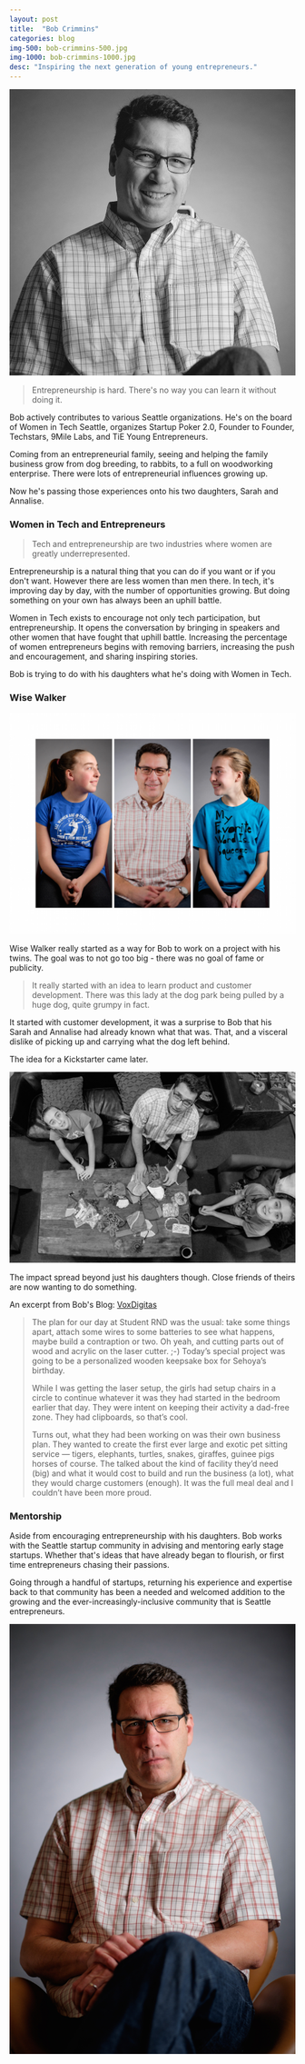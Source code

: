 ```yaml
---
layout: post
title:  "Bob Crimmins"
categories: blog
img-500: bob-crimmins-500.jpg
img-1000: bob-crimmins-1000.jpg
desc: "Inspiring the next generation of young entrepreneurs."
---
```


![Bob Crimmins](/images/bob-crimmins-1000.jpg)

> Entrepreneurship is hard. There's no way you can learn it without doing it.

Bob actively contributes to various Seattle organizations. He's on the board of Women in Tech Seattle, organizes Startup Poker 2.0, Founder to Founder, Techstars, 9Mile Labs, and TiE Young Entrepreneurs.

Coming from an entrepreneurial family, seeing and helping the family business grow from dog breeding, to rabbits, to a full on woodworking enterprise. There were lots of entrepreneurial influences growing up.

Now he's passing those experiences onto his two daughters, Sarah and Annalise.

### Women in Tech and Entrepreneurs

> Tech and entrepreneurship are two industries where women are greatly underrepresented.

Entrepreneurship is a natural thing that you can do if you want or if you don't want. However there are less women than men there. In tech, it's improving day by day, with the number of opportunities growing. But doing something on your own has always been an uphill battle.

Women in Tech exists to encourage not only tech participation, but entrepreneurship. It opens the conversation by bringing in speakers and other women that have fought that uphill battle. Increasing the percentage of women entrepreneurs begins with removing barriers, increasing the push and encouragement, and sharing inspiring stories.

Bob is trying to do with his daughters what he's doing with Women in Tech.

### Wise Walker

![With Daughters](/images/bob-crimmins/three-panel.jpg)

Wise Walker really started as a way for Bob to work on a project with his twins. The goal was to not go too big - there was no goal of fame or publicity.

> It really started with an idea to learn product and customer development. There was this lady at the dog park being pulled by a huge dog, quite grumpy in fact.

It started with customer development, it was a surprise to Bob that his Sarah and Annalise had already known what that was. That, and a visceral dislike of picking up and carrying what the dog left behind.

The idea for a Kickstarter came later.

![Working](/images/bob-crimmins/working.jpg)

The impact spread beyond just his daughters though. Close friends of theirs are now wanting to do something.

An excerpt from Bob's Blog: [VoxDigitas](http://voxdigitas.com)

>The plan for our day at Student RND was the usual: take some things apart, attach some wires to some batteries to
>see what happens, maybe build a contraption or two. Oh yeah, and cutting parts out of wood and acrylic on the laser
>cutter. ;-) Today’s special project was going to be a personalized wooden keepsake box for Sehoya’s birthday.
>
>While I was getting the laser setup, the girls had setup chairs in a circle to continue whatever it was they had
>started in the bedroom earlier that day. They were intent on keeping their activity a dad-free zone. They had
>clipboards, so that’s cool.
>
>Turns out, what they had been working on was their own business plan. They wanted to create the first ever large and
>exotic pet sitting service — tigers, elephants, turtles, snakes, giraffes, guinee pigs horses of course. The talked
>about the kind of facility they’d need (big) and what it would cost to build and run the business (a lot), what they
>would charge customers (enough).  It was the full meal deal and I couldn’t have been more proud.

### Mentorship

Aside from encouraging entrepreneurship with his daughters. Bob works with the Seattle startup community in advising and mentoring early stage startups. Whether that's ideas that have already began to flourish, or first time entrepreneurs chasing their passions.

Going through a handful of startups, returning his experience and expertise back to that community has been a needed and welcomed addition to the growing and the ever-increasingly-inclusive community that is Seattle entrepreneurs.

![Bob in Chair](/images/bob-crimmins/in-chair.jpg)
